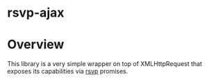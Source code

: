 rsvp-ajax
=========

# Overview

This library is a very simple wrapper on top of XMLHttpRequest that exposes its capabilities via [rsvp](https://github.com/tildeio/rsvp.js) promises.


